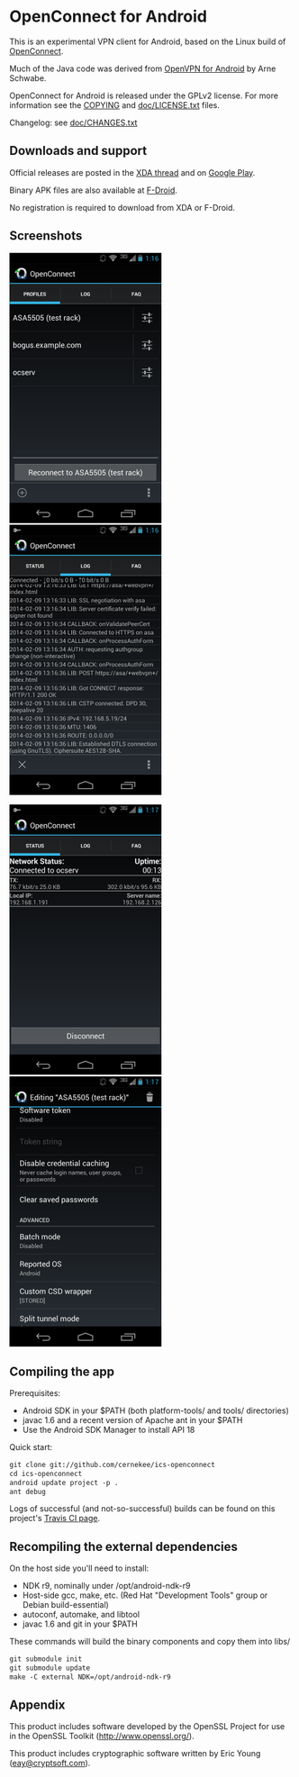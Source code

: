 OpenConnect for Android
=======================

This is an experimental VPN client for Android, based on the Linux build of
[OpenConnect](http://www.infradead.org/openconnect/).

Much of the Java code was derived from [OpenVPN for Android](https://play.google.com/store/apps/details?id=de.blinkt.openvpn&hl=en) by Arne Schwabe.

OpenConnect for Android is released under the GPLv2 license.  For more
information see the [COPYING](COPYING) and [doc/LICENSE.txt](doc/LICENSE.txt)
files.

Changelog: see [doc/CHANGES.txt](doc/CHANGES.txt)

## Downloads and support

Official releases are posted in the [XDA thread](http://forum.xda-developers.com/showthread.php?t=2616121) and on [Google Play](https://play.google.com/store/apps/details?id=app.openconnect).

Binary APK files are also available at [F-Droid](https://f-droid.org/repository/browse/?fdid=app.openconnect).

No registration is required to download from XDA or F-Droid.

## Screenshots

![screenshot-0](screenshots/screenshot-0.png)&nbsp;
![screenshot-1](screenshots/screenshot-1.png)

![screenshot-2](screenshots/screenshot-2.png)&nbsp;
![screenshot-3](screenshots/screenshot-3.png)

## Compiling the app

Prerequisites:

* Android SDK in your $PATH (both platform-tools/ and tools/ directories)
* javac 1.6 and a recent version of Apache ant in your $PATH
* Use the Android SDK Manager to install API 18

Quick start:

    git clone git://github.com/cernekee/ics-openconnect
    cd ics-openconnect
    android update project -p .
    ant debug

Logs of successful (and not-so-successful) builds can be found on this project's
[Travis CI page](https://travis-ci.org/cernekee/ics-openconnect).

## Recompiling the external dependencies

On the host side you'll need to install:

* NDK r9, nominally under /opt/android-ndk-r9
* Host-side gcc, make, etc. (Red Hat "Development Tools" group or Debian build-essential)
* autoconf, automake, and libtool
* javac 1.6 and git in your $PATH

These commands will build the binary components and copy them into libs/

    git submodule init
    git submodule update
    make -C external NDK=/opt/android-ndk-r9

## Appendix

This product includes software developed by the OpenSSL Project for use
in the OpenSSL Toolkit (http://www.openssl.org/).

This product includes cryptographic software written by Eric Young
(eay@cryptsoft.com).
